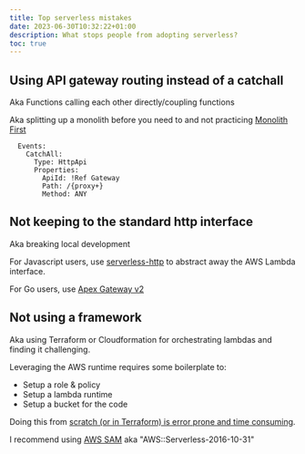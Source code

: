 ```yaml
---
title: Top serverless mistakes
date: 2023-06-30T10:32:22+01:00
description: What stops people from adopting serverless?
toc: true
---
```


## Using API gateway routing instead of a catchall

Aka Functions calling each other directly/coupling functions

Aka splitting up a monolith before you need to and not practicing [Monolith First](https://martinfowler.com/bliki/MonolithFirst.html)

      Events:
        CatchAll:
          Type: HttpApi
          Properties:
            ApiId: !Ref Gateway
            Path: /{proxy+}
            Method: ANY

## Not keeping to the standard http interface

Aka breaking local development

For Javascript users, use [serverless-http](https://www.npmjs.com/package/serverless-http) to abstract away the AWS Lambda interface.

For Go users, use [Apex Gateway v2](https://github.com/apex/gateway)

## Not using a framework

Aka using Terraform or Cloudformation for orchestrating lambdas and finding it challenging.

Leveraging the AWS runtime requires some boilerplate to:

* Setup a role & policy
* Setup a lambda runtime
* Setup a bucket for the code

Doing this from [scratch (or in Terraform) is error prone and time consuming](https://github.com/kaihendry/terraform-aws-canary/).

I recommend using [AWS SAM](https://github.com/kaihendry/helloworld) aka "AWS::Serverless-2016-10-31"